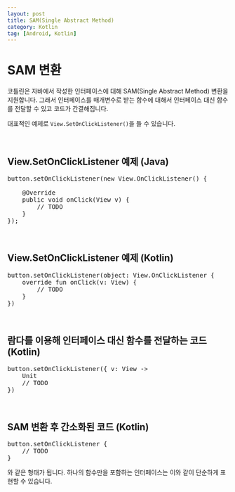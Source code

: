 ```yaml
---
layout: post
title: SAM(Single Abstract Method)
category: Kotlin
tag: [Android, Kotlin]
---
```


# SAM 변환

코틀린은 자바에서 작성한 인터페이스에 대해 SAM(Single Abstract Method) 변환을 지원합니다. 그래서 인터페이스를 매개변수로 받는
함수에 대해서 인터페이스 대신 함수를 전달할 수 있고 코드가 간결해집니다.

대표적인 예제로 `View.SetOnClickListener()`을 들 수 있습니다.

<br>

## View.SetOnClickListener 예제 (Java)

<pre class="prettyprint">
button.setOnClickListener(new View.OnClickListener() {

    @Override
    public void onClick(View v) {
        // TODO
    }
});
</pre>

<br>

## View.SetOnClickListener 예제 (Kotlin)

<pre class="prettyprint">
button.setOnClickListener(object: View.OnClickListener {
    override fun onClick(v: View) {
        // TODO
    }
})
</pre>

<br>

## 람다를 이용해 인터페이스 대신 함수를 전달하는 코드 (Kotlin)

<pre class="prettyprint">
button.setOnClickListener({ v: View ->
    Unit
    // TODO
})
</pre>

<br>

## SAM 변환 후 간소화된 코드 (Kotlin)

<pre class="prettyprint">
button.setOnClickListener {
    // TODO
}
</pre>

와 같은 형태가 됩니다. 하나의 함수만을 포함하는 인터페이스는 이와 같이 단순하게 표현할 수 있습니다.
